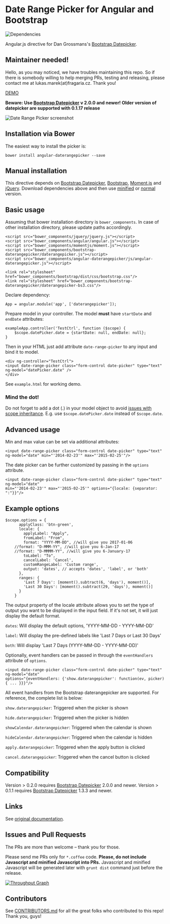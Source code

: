 # Date Range Picker for Angular and Bootstrap
![Dependencies](https://david-dm.org/fragaria/angular-daterangepicker.png)

Angular.js directive for Dan Grossmans's [Bootstrap Datepicker](https://github.com/dangrossman/bootstrap-daterangepicker).

## Maintainer needed!
Hello, as you may noticed, we have troubles maintaining this repo. So if there is somebody willing to help merging PRs, testing and releasing, please contact me at lukas.marek(at)fragaria.cz.
Thank you!

[DEMO](http://fragaria.github.io/angular-daterangepicker/)

**Beware: Use [Bootstrap Datepicker](https://github.com/dangrossman/bootstrap-daterangepicker) v 2.0.0 and newer!
Older version of datepicker are supported with 0.1.17 release**

![Date Range Picker screenshot](http://i.imgur.com/zDjBqiS.png)

## Installation via Bower
The easiest way to install the picker is:
```
bower install angular-daterangepicker --save
```
## Manual installation
This directive depends on [Bootstrap Datepicker](https://github.com/dangrossman/bootstrap-daterangepicker), [Bootstrap](http://getbootstrap.com), [Moment.js](http://momentjs.com/) and [jQuery](http://jquery.com/).
Download dependencies above and then use [minified](js/angular-daterangepicker.min.js) or [normal](angular-daterangepicker.js) version.

## Basic usage
Assuming that bower installation directory is `bower_components`. In case of other installation directory, please update paths accordingly.

```
<script src="bower_components/jquery/jquery.js"></script>
<script src="bower_components/angular/angular.js"></script>
<script src="bower_components/momentjs/moment.js"></script>
<script src="bower_components/bootstrap-daterangepicker/daterangepicker.js"></script>
<script src="bower_components/angular-daterangepicker/js/angular-daterangepicker.js"></script>

<link rel="stylesheet" href="bower_components/bootstrap/dist/css/bootstrap.css"/>
<link rel="stylesheet" href="bower_components/bootstrap-daterangepicker/daterangepicker-bs3.css"/>
```

Declare dependency:

```
App = angular.module('app', ['daterangepicker']);
```

Prepare model in your controller. The model **must** have `startDate` and `endDate` attributes:

```
exampleApp.controller('TestCtrl', function ($scope) {
	$scope.datePicker.date = {startDate: null, endDate: null};
}
```


Then in your HTML just add attribute `date-range-picker` to any input and bind it to model.

```
<div ng-controller="TestCtrl">
<input date-range-picker class="form-control date-picker" type="text" ng-model="datePicker.date" />
</div>
```

See `example.html` for working demo.

### Mind the dot!
Do not forget to add a dot (.) in your model object to avoid [issues with scope inheritance](https://github.com/angular/angular.js/wiki/Understanding-Scopes). E.g. use `$scope.datePicker.date` instead of `$scope.date`.

## Advanced usage
Min and max value can be set via additional attributes:

```
<input date-range-picker class="form-control date-picker" type="text" ng-model="date" min="'2014-02-23'" max="'2015-02-25'"/>
```

The date picker can be further customized by passing in the `options` attribute.

```
<input date-range-picker class="form-control date-picker" type="text" ng-model="date"
min="'2014-02-23'" max="'2015-02-25'" options="{locale: {separator: ":"}}"/>
```

## Example options

```
$scope.options = {
      applyClass: 'btn-green',
      locale: {
        applyLabel: "Apply",
        fromLabel: "From",
        format: "YYYY-MM-DD", //will give you 2017-01-06
	//format: "D-MMM-YY", //will give you 6-Jan-17
	//format: "D-MMMM-YY", //will give you 6-January-17
        toLabel: "To",
        cancelLabel: 'Cancel',
        customRangeLabel: 'Custom range',
        output: 'dates', // accepts 'dates', 'label', or 'both'
      },
      ranges: {
        'Last 7 Days': [moment().subtract(6, 'days'), moment()],
        'Last 30 Days': [moment().subtract(29, 'days'), moment()]
      }
    }
```

The output property of the locale attribute allows you to set the type of output you want to be displayed in the input field. If it's not set, it will just display the default format.

`dates`: Will display the default options, 'YYYY-MM-DD - YYYY-MM-DD'

`label`: Will display the pre-defined labels like 'Last 7 Days or Last 30 Days'

`both`: Will display 'Last 7 Days (YYYY-MM-DD - YYYY-MM-DD)'

Optionally, event handlers can be passed in through the `eventHandlers` attribute of `options`.

```
<input date-range-picker class="form-control date-picker" type="text" ng-model="date"
options="{eventHandlers: {'show.daterangepicker': function(ev, picker) { ... }}}"/>
```

All event handlers from the Bootstrap daterangepicker are supported. For reference, the complete list is below:

`show.daterangepicker`: Triggered when the picker is shown

`hide.daterangepicker`: Triggered when the picker is hidden

`showCalendar.daterangepicker`: Triggered when the calendar is shown

`hideCalendar.daterangepicker`: Triggered when the calendar is hidden

`apply.daterangepicker`: Triggered when the apply button is clicked

`cancel.daterangepicker`: Triggered when the cancel button is clicked

## Compatibility
Version > 0.2.0 requires [Bootstrap Datepicker](https://github.com/dangrossman/bootstrap-daterangepicker) 2.0.0 and newer.
Version > 0.1.1 requires [Bootstrap Datepicker](https://github.com/dangrossman/bootstrap-daterangepicker) 1.3.3 and newer.

## Links
See [original documentation](https://github.com/dangrossman/bootstrap-daterangepicker).

## Issues and Pull Requests
The PRs are more than welcome – thank you for those.

Please send me PRs only for `*.coffee` code. **Please, do not include Javascript and minified Javascript into PRs.**
Javascript and minified Javascript will be generated later with `grunt dist` command
just before the release.

[![Throughput Graph](https://graphs.waffle.io/fragaria/angular-daterangepicker/throughput.svg)](https://waffle.io/fragaria/angular-daterangepicker/metrics)

## Contributors
See [CONTRIBUTORS.md](https://github.com/fragaria/angular-daterangepicker/blob/master/CONTRIBUTORS.md) for all the great folks who contributed to this repo!
Thank you, guys!
